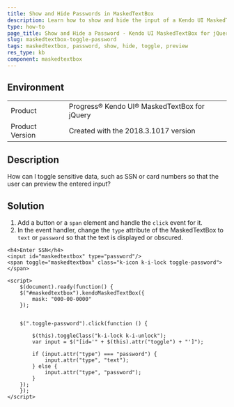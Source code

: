 ```yaml
---
title: Show and Hide Passwords in MaskedTextBox
description: Learn how to show and hide the input of a Kendo UI MaskedTextBox widget.
type: how-to
page_title: Show and Hide a Password - Kendo UI MaskedTextBox for jQuery
slug: maskedtextbox-toggle-password
tags: maskedtextbox, password, show, hide, toggle, preview
res_type: kb
component: maskedtextbox
---
```


## Environment

<table>
 <tr>
  <td>Product</td>
  <td>Progress® Kendo UI® MaskedTextBox for jQuery</td>
 </tr>
 <tr>
  <td>Product Version</td>
  <td>Created with the 2018.3.1017 version</td>
 </tr>
</table>

## Description

How can I toggle sensitive data, such as SSN or card numbers so that the user can preview the entered input?

## Solution

1. Add a button or a `span` element and handle the `click` event for it.
1. In the event handler, change the `type` attribute of the MaskedTextBox to `text` or `password` so that the text is displayed or obscured.

```dojo
<h4>Enter SSN</h4>
<input id="maskedtextbox" type="password"/>
<span toggle="maskedtextbox" class="k-icon k-i-lock toggle-password"></span>

<script>
    $(document).ready(function() {
    $("#maskedtextbox").kendoMaskedTextBox({
        mask: "000-00-0000"
    });


    $(".toggle-password").click(function () {

        $(this).toggleClass("k-i-lock k-i-unlock");
        var input = $("[id='" + $(this).attr("toggle") + "']");

        if (input.attr("type") === "password") {
            input.attr("type", "text");
        } else {
            input.attr("type", "password");
        }
    });
    });
</script>
```
